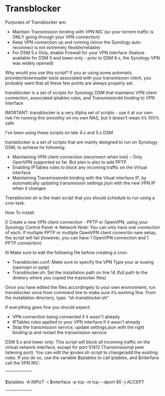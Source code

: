 Transblocker
============

Purposes of Transblocker are:
- Maintain Transmission binding with VPN NIC (so your torrent traffic is ONLY going through your VPN connection)
- Keep VPN connection up and running (since the Synology auto reconnect is not extremely flexible/reliable)
- For DSM 5.x Only, enable Firewall for your VPN interface (feature available for DSM 5 and lower only - prior to DSM 6.x, the Synology VPN was widely opened)


Why would you use this script?
If you ar using some automatic provider/downloader tools associated with your transmission client, you probably want that all these few points are always properly set. 



transblocker is a set of scripts for Synology DSM that maintains VPN client connection, associated iptables rules, and Transmissionbt binding to VPN interface


IMORTANT: transblocker is a very Alpha set of scripts - use it at our own risk
I’m running this smoothly on my own NAS, but it doesn’t mean it’s 100% safe


I’ve been using these scripts on late 4.x and 5.x DSM

transblocker is a set of scripts that are mainly designed to run on Synology DSM, to achieve he following:
- Maintaining VPN client connection (reconnect when lost) – Only OpenVPN supported so far. But plan is also to add PPTP
- Enabling IPTables rules to block any incoming traffic on the Virtual interface
- Maintaining Transmissionbt binding with the Vitual interface IP, by automatically updating transmission settings.json with the new VPN IP when it changes

Transblocker.sh is the main script that you should schedule to run using a cron task.

How To install:

I) Create a new VPN client connection - PPTP or OpenVPN, using your Synology Control Panel => Network
 Note: You can only have one connection of each. If multiple PPTP or multiple OpenVPN client conenctio nare setup, the script will fail (however, you can have 1 OpenVPN connection and 1 PPTP connection)

II) Make sure to edit the following file before creating a cron:
-	Transblocker.conf: Make sure to specify the VPN Type your ar eusing (openvpn or pptp) 
-	Transblocker.sh: Set the installation path on line 14 (full path to the diretory where you copied the traslocker files)


Once you have edited the files accordingely to your own environment, run transblocker once  from command line to make sure it’s working fine. From the installation directory, type:
“sh transblocker.sh”

If everything goes fine you should expect:
-	VPN connection being connected if it wasn”t already
-	IPTables rules applied to your VPN interface if it wasn’t already
-	Stop the transmission service, update settings.json with the right binding ip and restart the transmission service

DSM 5.x and lower only:
This script will block all incoming traffic on the virtual network interface, except for port 51412 (Transmissionqt peer listening port). You can edit the iprules.sh script to change/add the existing rules.
If you do so, use the variable $iptables to call iptables, and $interface call the VPN NIC:

'''''''''''''''''''''

$iptables -A INPUT -i $interface -p tcp -m tcp --dport 80 -j ACCEPT	

'''''''''''''''''''''
 
